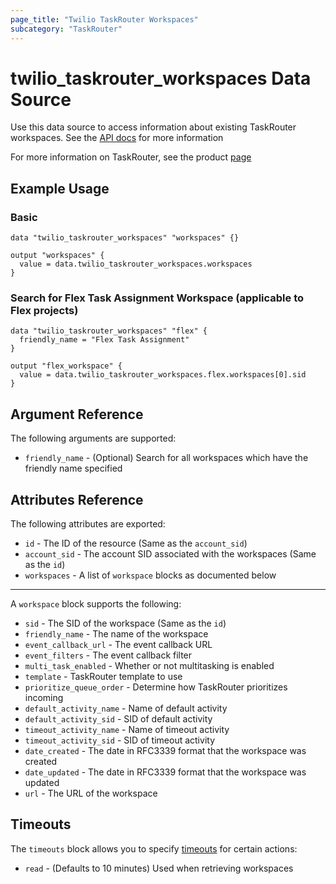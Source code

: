 ```yaml
---
page_title: "Twilio TaskRouter Workspaces"
subcategory: "TaskRouter"
---
```


# twilio_taskrouter_workspaces Data Source

Use this data source to access information about existing TaskRouter workspaces. See the [API docs](https://www.twilio.com/docs/taskrouter/api/workspace) for more information

For more information on TaskRouter, see the product [page](https://www.twilio.com/taskrouter)

## Example Usage

### Basic

```hcl
data "twilio_taskrouter_workspaces" "workspaces" {}

output "workspaces" {
  value = data.twilio_taskrouter_workspaces.workspaces
}
```

### Search for Flex Task Assignment Workspace (applicable to Flex projects)

```hcl
data "twilio_taskrouter_workspaces" "flex" {
  friendly_name = "Flex Task Assignment"
}

output "flex_workspace" {
  value = data.twilio_taskrouter_workspaces.flex.workspaces[0].sid
}
```

## Argument Reference

The following arguments are supported:

- `friendly_name` - (Optional) Search for all workspaces which have the friendly name specified

## Attributes Reference

The following attributes are exported:

- `id` - The ID of the resource (Same as the `account_sid`)
- `account_sid` - The account SID associated with the workspaces (Same as the `id`)
- `workspaces` - A list of `workspace` blocks as documented below

---

A `workspace` block supports the following:

- `sid` - The SID of the workspace (Same as the `id`)
- `friendly_name` - The name of the workspace
- `event_callback_url` - The event callback URL
- `event_filters` - The event callback filter
- `multi_task_enabled` - Whether or not multitasking is enabled
- `template` - TaskRouter template to use
- `prioritize_queue_order` - Determine how TaskRouter prioritizes incoming
- `default_activity_name` - Name of default activity
- `default_activity_sid` - SID of default activity
- `timeout_activity_name` - Name of timeout activity
- `timeout_activity_sid` - SID of timeout activity
- `date_created` - The date in RFC3339 format that the workspace was created
- `date_updated` - The date in RFC3339 format that the workspace was updated
- `url` - The URL of the workspace

## Timeouts

The `timeouts` block allows you to specify [timeouts](https://www.terraform.io/docs/configuration/resources.html#timeouts) for certain actions:

- `read` - (Defaults to 10 minutes) Used when retrieving workspaces
